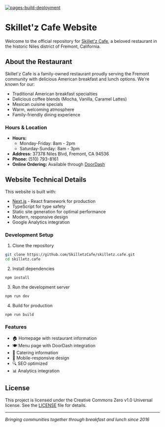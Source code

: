 [![pages-build-deployment](https://github.com/SkilletzCafe/skilletz.cafe/actions/workflows/pages/pages-build-deployment/badge.svg)](https://github.com/SkilletzCafe/skilletz.cafe/actions/workflows/pages/pages-build-deployment)

# Skillet'z Cafe Website

Welcome to the official repository for [Skillet'z Cafe](https://skilletz.cafe), a beloved restaurant in the historic Niles district of Fremont, California.

## About the Restaurant

Skillet'z Cafe is a family-owned restaurant proudly serving the Fremont community with delicious American breakfast and lunch options. We're known for our:

- Traditional American breakfast specialties
- Delicious coffee blends (Mocha, Vanilla, Caramel Lattes)
- Mexican cuisine specials
- Warm, welcoming atmosphere
- Family-friendly dining experience

### Hours & Location

- **Hours:**
  - Monday-Friday: 8am - 2pm
  - Saturday-Sunday: 8am - 3pm
- **Address:** 37378 Niles Blvd, Fremont, CA 94536
- **Phone:** (510) 793-8161
- **Online Ordering:** Available through [DoorDash](https://www.doordash.com/store/skillet'z-cafe-fremont-31854517/)

## Website Technical Details

This website is built with:

- [Next.js](https://nextjs.org/) - React framework for production
- TypeScript for type safety
- Static site generation for optimal performance
- Modern, responsive design
- Google Analytics integration

### Development Setup

1. Clone the repository

```bash
git clone https://github.com/SkilletzCafe/skilletz.cafe.git
cd skilletz.cafe
```

2. Install dependencies

```bash
npm install
```

3. Run the development server

```bash
npm run dev
```

4. Build for production

```bash
npm run build
```

### Features

- 🏠 Homepage with restaurant information
- 🍽️ Menu page with DoorDash integration
- 📅 Catering information
- 📱 Mobile-responsive design
- 🔍 SEO optimized
- 📊 Analytics integration

## License

This project is licensed under the Creative Commons Zero v1.0 Universal license. See the [LICENSE](LICENSE) file for details.

---

_Bringing communities together through breakfast and lunch since 2016_
